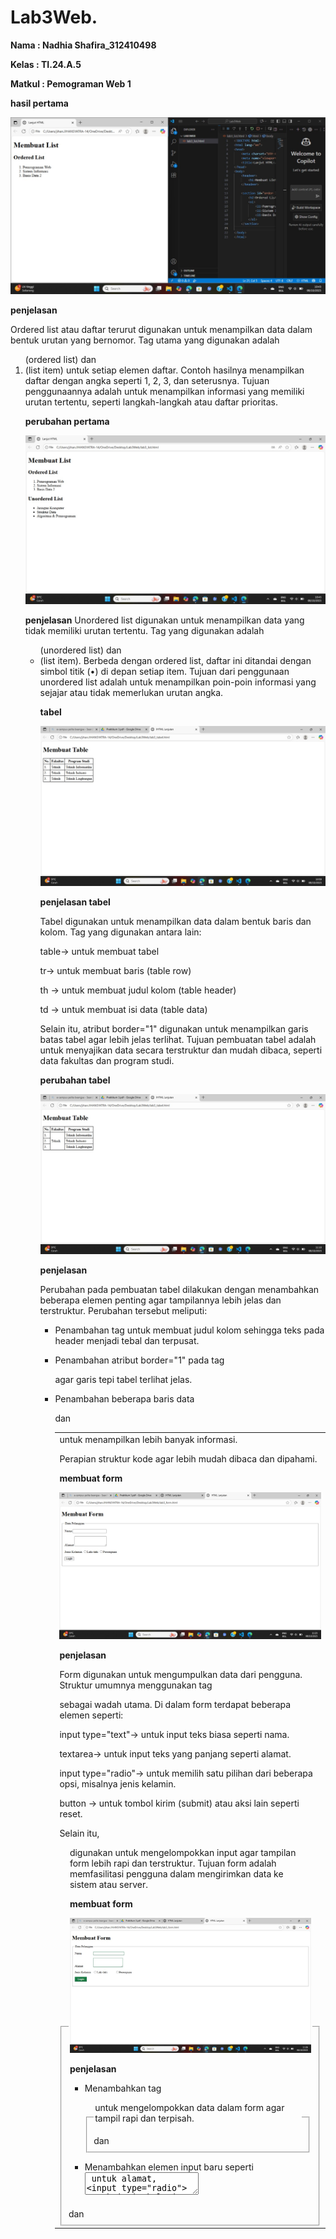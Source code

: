 # Lab3Web.

**Nama      : Nadhia Shafira_312410498**

**Kelas     : TI.24.A.5** 

**Matkul    : Pemograman Web 1**

**hasil pertama**

![Hasil Pertama](https://github.com/NadhiaShafira/Lab3Web./blob/393fe47d16397b4f9be07e07dba91e97d0f53e78/Gambar%201%20Ordered%201.jpg) 

**penjelasan**

Ordered list atau daftar terurut digunakan untuk menampilkan data dalam bentuk urutan yang bernomor. Tag utama yang digunakan adalah <ol> (ordered list) dan <li> (list item) untuk setiap elemen daftar.
Contoh hasilnya menampilkan daftar dengan angka seperti 1, 2, 3, dan seterusnya.
Tujuan penggunaannya adalah untuk menampilkan informasi yang memiliki urutan tertentu, seperti langkah-langkah atau daftar prioritas.

**perubahan pertama**

![Perubahan Pertama](https://github.com/NadhiaShafira/Lab3Web./blob/d8e9be0ef268536df3721b23c118c3c519c9def1/Gambar%202%20Unordered%20List.jpg)

 **penjelasan**
Unordered list digunakan untuk menampilkan data yang tidak memiliki urutan tertentu. Tag yang digunakan adalah <ul> (unordered list) dan <li> (list item).
Berbeda dengan ordered list, daftar ini ditandai dengan simbol titik (•) di depan setiap item.
Tujuan dari penggunaan unordered list adalah untuk menampilkan poin-poin informasi yang sejajar atau tidak memerlukan urutan angka.

**tabel**

![Hasil tabel](https://github.com/NadhiaShafira/Lab3Web./blob/ed9cf47fcf38b8cc8dbcb2b984b019c46f8e1b20/Gambar%203%20Membuat%20tabel%201.jpg) 

**penjelasan tabel**

Tabel digunakan untuk menampilkan data dalam bentuk baris dan kolom. Tag yang digunakan antara lain:

table→ untuk membuat tabel

tr→ untuk membuat baris (table row)

th → untuk membuat judul kolom (table header)

td → untuk membuat isi data (table data)

Selain itu, atribut border="1" digunakan untuk menampilkan garis batas tabel agar lebih jelas terlihat.
Tujuan pembuatan tabel adalah untuk menyajikan data secara terstruktur dan mudah dibaca, seperti data fakultas dan program studi.

**perubahan tabel**

![Foto](https://github.com/NadhiaShafira/Lab3Web./blob/2aac18a818b75a214e50bead64e7a30f605d8aa8/Gambar%204%20Membuat%20tabel%202.jpg) 

 **penjelasan**
 
Perubahan pada pembuatan tabel dilakukan dengan menambahkan beberapa elemen penting agar tampilannya lebih jelas dan terstruktur. Perubahan tersebut meliputi:

- Penambahan tag <th> untuk membuat judul kolom sehingga teks pada header menjadi tebal dan terpusat.

- Penambahan atribut border="1" pada tag <table> agar garis tepi tabel terlihat jelas.

- Penambahan beberapa baris data <tr> dan <td> untuk menampilkan lebih banyak informasi.

- Perapian struktur kode agar lebih mudah dibaca dan dipahami.

**membuat form**

![Foto](https://github.com/NadhiaShafira/Lab3Web./blob/75995b9708d3e132121f43445410b8c78472b5ec/Gambar%205%20Membuat%20Form%201.jpg) 

**penjelasan**

Form digunakan untuk mengumpulkan data dari pengguna. Struktur umumnya menggunakan tag <form> sebagai wadah utama.
Di dalam form terdapat beberapa elemen seperti:

input type="text"→ untuk input teks biasa seperti nama.

textarea→ untuk input teks yang panjang seperti alamat.

input type="radio"→ untuk memilih satu pilihan dari beberapa opsi, misalnya jenis kelamin.

button → untuk tombol kirim (submit) atau aksi lain seperti reset.

Selain itu, <fieldset> dan <legend> digunakan untuk mengelompokkan input agar tampilan form lebih rapi dan terstruktur.
Tujuan form adalah memfasilitasi pengguna dalam mengirimkan data ke sistem atau server.

**membuat form**

![foto](https://github.com/NadhiaShafira/Lab3Web./blob/fd6c48cb0f17821ac6ef77604a90625282660514/Gambar%206%20Membuat%20Form%202.jpg) 

**penjelasan**

- Menambahkan tag <fieldset> dan <legend> untuk mengelompokkan data dalam form agar tampil rapi dan terpisah.

- Menambahkan elemen input baru seperti <textarea> untuk alamat, <input type="radio"> untuk jenis kelamin, dan <button> untuk mengirim     data.

- Menambahkan dropdown dan listbox menggunakan tag <select> dan <option> agar pengguna bisa memilih satu atau beberapa data.

- Menyusun ulang posisi label dan input supaya form lebih teratur dan mudah digunakan.

 Hasilnya: form menjadi lebih interaktif, lengkap, dan fungsional untuk menginput berbagai jenis data.

**Dropdown dan listbox**

![Foto](https://github.com/NadhiaShafira/Lab3Web./blob/aecbf927969f59d04d98f3e6177426b5e840512d/Gambar%207%20DropDown.jpg)

**penjelasan**

Dropdown dan listbox merupakan elemen form yang digunakan untuk memberikan pilihan kepada pengguna.
- Dropdown menggunakan tag <select> dan <option> tanpa atribut multiple, sehingga hanya dapat memilih satu pilihan.
- Listbox juga menggunakan <select> dan <option> namun ditambahkan atribut multiple, sehingga pengguna dapat memilih lebih dari satu       pilihan sekaligus (biasanya dengan menekan tombol Ctrl atau Shift).

Selain itu, tombol <button type="submit"> dan <button type="reset"> digunakan untuk mengirim dan menghapus isian form.
Tujuan penggunaan dropdown dan listbox adalah agar pengguna dapat memilih data dari daftar yang telah disediakan dengan cara yang praktis dan efisien.
